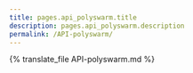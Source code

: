 ```yaml
---
title: pages.api_polyswarm.title
description: pages.api_polyswarm.description
permalink: /API-polyswarm/
---
```


{% translate_file API-polyswarm.md %}

